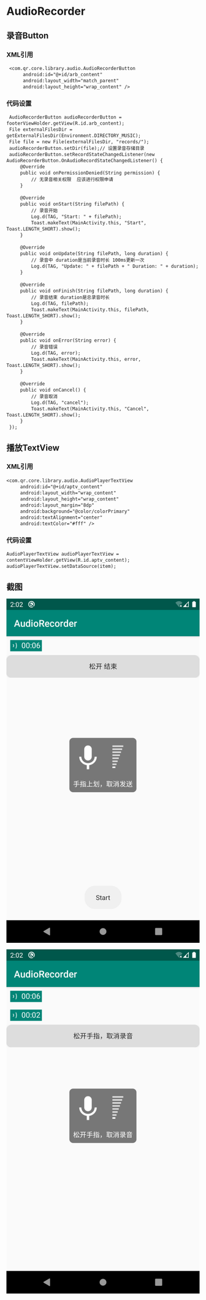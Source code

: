 # AudioRecorder

## 录音Button

### XML引用
     <com.qr.core.library.audio.AudioRecorderButton
          android:id="@+id/arb_content"
          android:layout_width="match_parent"
          android:layout_height="wrap_content" />

### 代码设置
     AudioRecorderButton audioRecorderButton = footerViewHolder.getView(R.id.arb_content);
     File externalFilesDir = getExternalFilesDir(Environment.DIRECTORY_MUSIC);
     File file = new File(externalFilesDir, "records/");
     audioRecorderButton.setDir(file);// 设置录音存储目录
     audioRecorderButton.setRecordStateChangedListener(new AudioRecorderButton.OnAudioRecordStateChangedListener() {
         @Override
         public void onPermissionDenied(String permission) {
             // 无录音相关权限  应该进行权限申请
         }
    
         @Override
         public void onStart(String filePath) {
             // 录音开始
             Log.d(TAG, "Start: " + filePath);
             Toast.makeText(MainActivity.this, "Start", Toast.LENGTH_SHORT).show();
         }
    
         @Override
         public void onUpdate(String filePath, long duration) {
             // 录音中 duration是当前录音时长 100ms更新一次
             Log.d(TAG, "Update: " + filePath + " Duration: " + duration);
         }
    
         @Override
         public void onFinish(String filePath, long duration) {
             // 录音结束 duration是总录音时长
             Log.d(TAG, filePath);
             Toast.makeText(MainActivity.this, filePath, Toast.LENGTH_SHORT).show();
         }
    
         @Override
         public void onError(String error) {
             // 录音错误 
             Log.d(TAG, error);
             Toast.makeText(MainActivity.this, error, Toast.LENGTH_SHORT).show();
         }
    
         @Override
         public void onCancel() {
             // 录音取消
             Log.d(TAG, "cancel");
             Toast.makeText(MainActivity.this, "Cancel", Toast.LENGTH_SHORT).show();
         }
     }); 
     
## 播放TextView

### XML引用
    <com.qr.core.library.audio.AudioPlayerTextView
         android:id="@+id/aptv_content"
         android:layout_width="wrap_content"
         android:layout_height="wrap_content"
         android:layout_margin="8dp"
         android:background="@color/colorPrimary"
         android:textAlignment="center"
         android:textColor="#fff" />
         
### 代码设置
    AudioPlayerTextView audioPlayerTextView = contentViewHolder.getView(R.id.aptv_content);
    audioPlayerTextView.setDataSource(item); 
    
## 截图    
![](imges/Screenshot_1576635428.png)

![](imges/Screenshot_1576635450.png)
